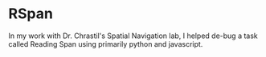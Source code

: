 # RSpan
In my work with Dr. Chrastil's Spatial Navigation lab, I helped de-bug a task called Reading Span using primarily python and javascript.
